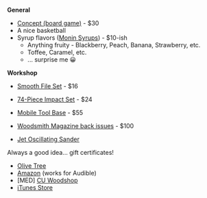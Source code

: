 **General**

- [Concept (board game)](https://www.amazon.com/dp/B00IDB6J0S) - $30
- A nice basketball
- Syrup flavors ([Monin Syrups](https://www.monin.com/us/products)) - $10-ish
  - Anything fruity - Blackberry, Peach, Banana, Strawberry, etc.
  - Toffee, Caramel, etc.
  - ... surprise me 😀


**Workshop**

- [Smooth File Set](https://www.lowes.com/pd/Kobalt-8-in-Smooth-File-Set/999921002) - $16
- [74-Piece Impact Set](https://www.farmandfleet.com/products/1141630-milwaukee-48-32-4062-74-piece-shockwave-impact-set.html) - $24
- [Mobile Tool Base](https://www.amazon.com/gp/product/B00002262M) - $55
- [Woodsmith Magazine back issues](http://www.woodsmith.com/back-issue-library.php) - $100

- [Jet Oscillating Sander](https://www.rockler.com/jet-benchtop-oscillating-spindle-sander)


Always a good idea... gift certificates!

- [Olive Tree](https://www.olivetree.com/store/gift_cards.php)
- [Amazon](http://www.amazon.com/gp/gc) (works for Audible)
- \[MED] [CU Woodshop](http://cuwoodshop.com/)
- [iTunes Store](http://store.apple.com/us/browse/home/giftcards/itunes/gallery)
